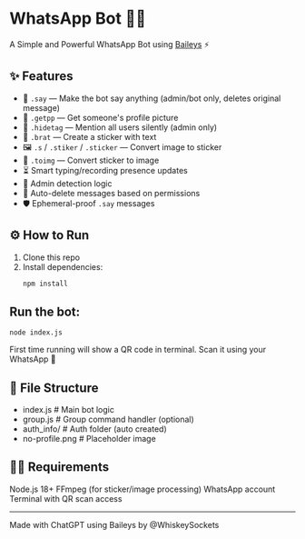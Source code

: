 # WhatsApp Bot 🤖📱

A Simple and Powerful WhatsApp Bot using [Baileys](https://github.com/WhiskeySockets/Baileys) ⚡

## ✨ Features

- 💬 `.say` — Make the bot say anything (admin/bot only, deletes original message)
- 👤 `.getpp` — Get someone's profile picture
- 📣 `.hidetag` — Mention all users silently (admin only)
- 🎨 `.brat` — Create a sticker with text
- 🖼️ `.s` / `.stiker` / `.sticker` — Convert image to sticker
- 🔁 `.toimg` — Convert sticker to image
- ⏳ Smart typing/recording presence updates
- 🧠 Admin detection logic
- 🧹 Auto-delete messages based on permissions
- 🛡️ Ephemeral-proof `.say` messages

## ⚙️ How to Run

1. Clone this repo
2. Install dependencies:
   ```bash
   npm install
   ```

   
## Run the bot:

```node index.js```

First time running will show a QR code in terminal. Scan it using your WhatsApp 📲


## 📁 File Structure

- index.js           # Main bot logic
- group.js           # Group command handler (optional)
- auth_info/         # Auth folder (auto created)
- no-profile.png     # Placeholder image


## 🧑‍💻 Requirements

Node.js 18+
FFmpeg (for sticker/image processing)
WhatsApp account
Terminal with QR scan access

---

Made with ChatGPT using Baileys by @WhiskeySockets
